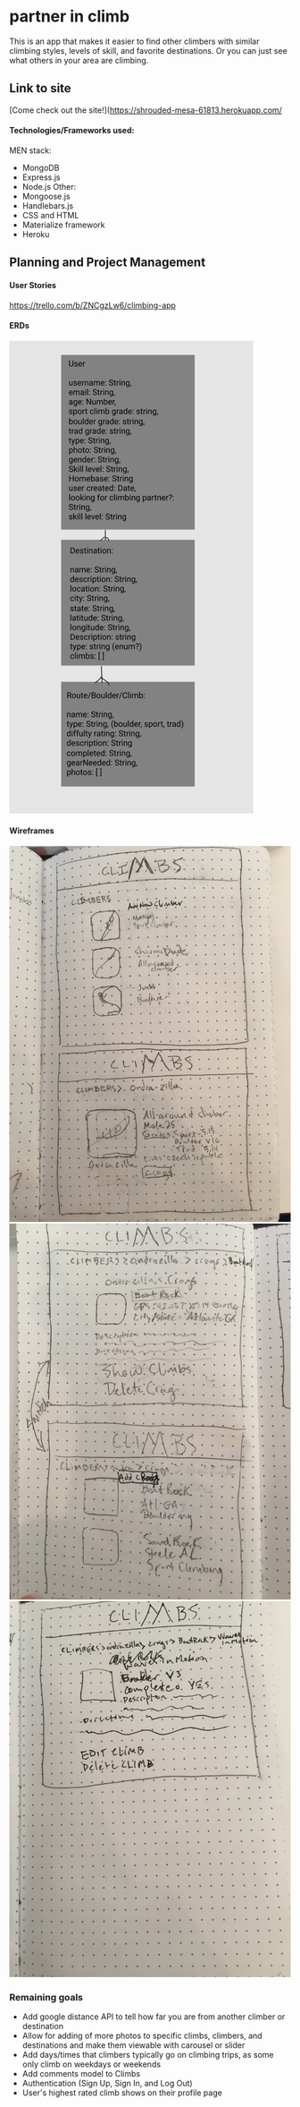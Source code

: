 # partner in climb

This is an app that makes it easier to find other climbers with similar climbing styles, levels of skill, and favorite destinations. Or you can just see what others in your area are climbing. 

## Link to site
[Come check out the site!](https://shrouded-mesa-61813.herokuapp.com/

#### Technologies/Frameworks used:
MEN stack:
- MongoDB
- Express.js
- Node.js
Other:
- Mongoose.js
- Handlebars.js
- CSS and HTML
- Materialize framework
- Heroku

## Planning and Project Management
#### User Stories
https://trello.com/b/ZNCgzLw6/climbing-app

#### ERDs
![Image of ERDs](./public/images/ERDs.png)

#### Wireframes
![Image of Wireframe 1](./public/images/Wireframe1.jpg)
![Image of Wireframe 1](./public/images/Wireframe2.jpg)
![Image of Wireframe 1](./public/images/Wireframe3.jpg)

### Remaining goals 
- Add google distance API to tell how far you are from another climber or destination
- Allow for adding of more photos to specific climbs, climbers, and destinations and make them viewable with carousel or slider
- Add days/times that climbers typically go on climbing trips, as some only climb on weekdays or weekends
- Add comments model to Climbs
- Authentication (Sign Up, Sign In, and Log Out)
- User's highest rated climb shows on their profile page